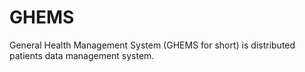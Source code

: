 # GHEMS

General Health Management System (GHEMS for short) is distributed patients data management system.
